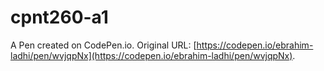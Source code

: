 # cpnt260-a1

A Pen created on CodePen.io. Original URL: [https://codepen.io/ebrahim-ladhi/pen/wvjqpNx](https://codepen.io/ebrahim-ladhi/pen/wvjqpNx).

